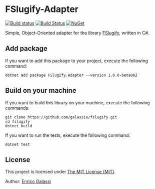 # FSlugify-Adapter

[![Build status](https://ci.appveyor.com/api/projects/status/7xa66bc8a9ruw5wm?svg=true)](https://ci.appveyor.com/project/galassie/fslugify-adapter) [![Build Status](https://travis-ci.org/galassie/fslugify-adapter.svg?branch=master)](https://travis-ci.org/galassie/fslugify-adapter) [![NuGet](https://img.shields.io/nuget/v/FSlugify.Adapter.svg)](https://nuget.org/packages/FSlugify.Adapter)

Simple, Object-Oriented adapter for the library [FSlugify](https://github.com/galassie/fslugify), written in C#.

## Add package

If you want to add this package to your project, execute the following command:

``` shell
dotnet add package FSlugify.Adapter --version 1.0.0-beta002
```

## Build on your machine

If you want to build this library on your machine, execute the following commands:

``` shell
git clone https://github.com/galassie/fslugify.git
cd fslugify
dotnet build
```

If you want to run the tests, execute the following command:

``` shell
dotnet test
```

## License

This project is licensed under [The MIT License (MIT)](https://raw.githubusercontent.com/galassie/fslugify/master/LICENSE.md).

Author: [Enrico Galassi](https://twitter.com/enricogalassi88)
